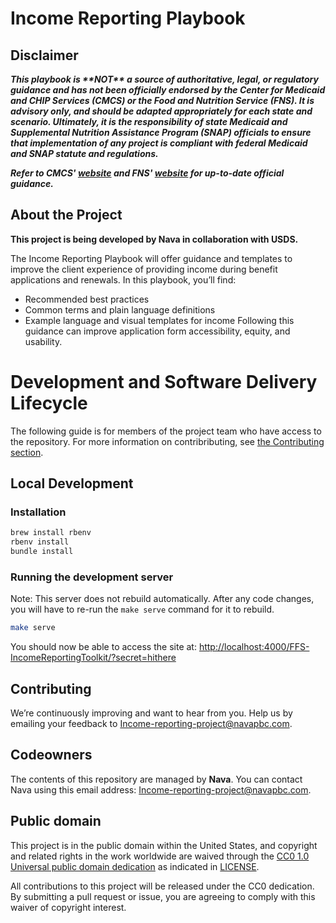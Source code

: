 # Income Reporting Playbook

## Disclaimer
**_This playbook is \*\*NOT\*\* a source of authoritative, legal, or regulatory guidance and has not been officially endorsed by the Center for Medicaid and CHIP Services (CMCS) or the Food and Nutrition Service (FNS). It is advisory only, and should be adapted appropriately for each state and scenario. Ultimately, it is the responsibility of state Medicaid and Supplemental Nutrition Assistance Program (SNAP) officials to ensure that implementation of any project is compliant with federal Medicaid and SNAP statute and regulations._**

**_Refer to CMCS' [website](https://www.medicaid.gov/medicaid/index.html) and FNS' [website](https://www.fns.usda.gov/snap/supplemental-nutrition-assistance-program) for up-to-date official guidance._**

## About the Project
**This project is being developed by Nava in collaboration with USDS.**

The Income Reporting Playbook will offer guidance and templates to improve the client experience of providing income during benefit applications and renewals.
In this playbook, you’ll find:
* Recommended best practices
* Common terms and plain language definitions
* Example language and visual templates for income
Following this guidance can improve application form accessibility, equity, and usability.

# Development and Software Delivery Lifecycle

The following guide is for members of the project team who have access to the repository. For more information on contribributing, see [the Contributing section](#contributing).

## Local Development

### Installation

``` bash
brew install rbenv
rbenv install
bundle install
```

### Running the development server

Note: This server does not rebuild automatically. After any code changes, you will have to re-run the `make serve` command for it to rebuild.

``` bash
make serve
```

You should now be able to access the site at:
<http://localhost:4000/FFS-IncomeReportingToolkit/?secret=hithere>

## Contributing

We’re continuously improving and want to hear from you. Help us by emailing your feedback to [Income-reporting-project@navapbc.com](mailto:Income-reporting-project@navapbc.com).

## Codeowners

The contents of this repository are managed by **Nava**. You can contact Nava using this email address: [Income-reporting-project@navapbc.com](mailto:Income-reporting-project@navapbc.com).

## Public domain

This project is in the public domain within the United States, and copyright
and related rights in the work worldwide are waived through the [CC0 1.0
Universal public domain
dedication](https://creativecommons.org/publicdomain/zero/1.0/) as indicated in [LICENSE](LICENSE.md).

All contributions to this project will be released under the CC0 dedication. By
submitting a pull request or issue, you are agreeing to comply with this waiver
of copyright interest.
